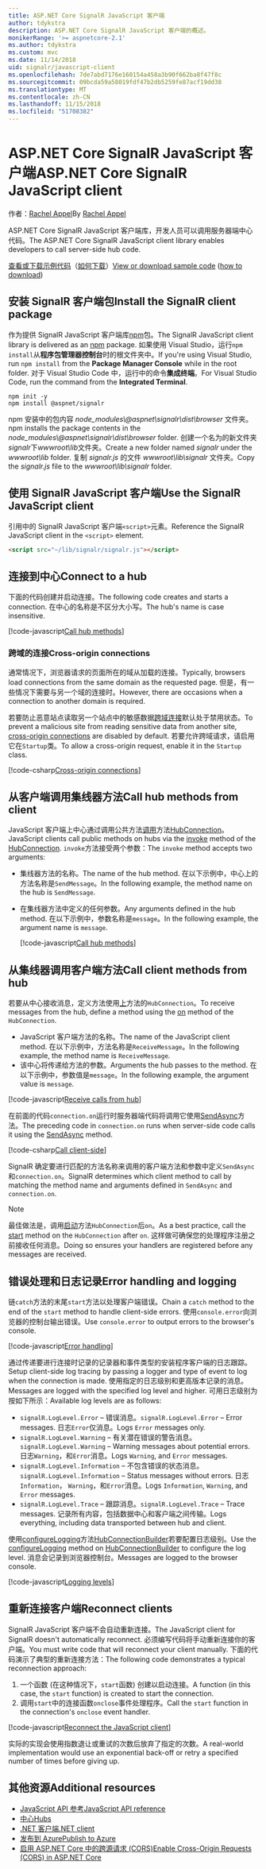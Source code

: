 ```yaml
---
title: ASP.NET Core SignalR JavaScript 客户端
author: tdykstra
description: ASP.NET Core SignalR JavaScript 客户端的概述。
monikerRange: '>= aspnetcore-2.1'
ms.author: tdykstra
ms.custom: mvc
ms.date: 11/14/2018
uid: signalr/javascript-client
ms.openlocfilehash: 7de7abd7176e160154a458a3b90f662ba8f47f8c
ms.sourcegitcommit: 09bcda59a58019fdf47b2db5259fe87acf19dd38
ms.translationtype: MT
ms.contentlocale: zh-CN
ms.lasthandoff: 11/15/2018
ms.locfileid: "51708382"
---
```

# <a name="aspnet-core-signalr-javascript-client"></a><span data-ttu-id="0e2d8-103">ASP.NET Core SignalR JavaScript 客户端</span><span class="sxs-lookup"><span data-stu-id="0e2d8-103">ASP.NET Core SignalR JavaScript client</span></span>

<span data-ttu-id="0e2d8-104">作者：[Rachel Appel](http://twitter.com/rachelappel)</span><span class="sxs-lookup"><span data-stu-id="0e2d8-104">By [Rachel Appel](http://twitter.com/rachelappel)</span></span>

<span data-ttu-id="0e2d8-105">ASP.NET Core SignalR JavaScript 客户端库，开发人员可以调用服务器端中心代码。</span><span class="sxs-lookup"><span data-stu-id="0e2d8-105">The ASP.NET Core SignalR JavaScript client library enables developers to call server-side hub code.</span></span>

<span data-ttu-id="0e2d8-106">[查看或下载示例代码](https://github.com/aspnet/Docs/tree/live/aspnetcore/signalr/javascript-client/sample)（[如何下载](xref:index#how-to-download-a-sample)）</span><span class="sxs-lookup"><span data-stu-id="0e2d8-106">[View or download sample code](https://github.com/aspnet/Docs/tree/live/aspnetcore/signalr/javascript-client/sample) ([how to download](xref:index#how-to-download-a-sample))</span></span>

## <a name="install-the-signalr-client-package"></a><span data-ttu-id="0e2d8-107">安装 SignalR 客户端包</span><span class="sxs-lookup"><span data-stu-id="0e2d8-107">Install the SignalR client package</span></span>

<span data-ttu-id="0e2d8-108">作为提供 SignalR JavaScript 客户端库[npm](https://www.npmjs.com/)包。</span><span class="sxs-lookup"><span data-stu-id="0e2d8-108">The SignalR JavaScript client library is delivered as an [npm](https://www.npmjs.com/) package.</span></span> <span data-ttu-id="0e2d8-109">如果使用 Visual Studio，运行`npm install`从**程序包管理器控制台**时的根文件夹中。</span><span class="sxs-lookup"><span data-stu-id="0e2d8-109">If you're using Visual Studio, run `npm install` from the **Package Manager Console** while in the root folder.</span></span> <span data-ttu-id="0e2d8-110">对于 Visual Studio Code 中，运行中的命令**集成终端**。</span><span class="sxs-lookup"><span data-stu-id="0e2d8-110">For Visual Studio Code, run the command from the **Integrated Terminal**.</span></span>

  ```console
  npm init -y
  npm install @aspnet/signalr
  ```

<span data-ttu-id="0e2d8-111">npm 安装中的包内容 *node_modules\\@aspnet\signalr\dist\browser* 文件夹。</span><span class="sxs-lookup"><span data-stu-id="0e2d8-111">npm installs the package contents in the *node_modules\\@aspnet\signalr\dist\browser* folder.</span></span> <span data-ttu-id="0e2d8-112">创建一个名为的新文件夹*signalr*下*wwwroot\\lib*文件夹。</span><span class="sxs-lookup"><span data-stu-id="0e2d8-112">Create a new folder named *signalr* under the *wwwroot\\lib* folder.</span></span> <span data-ttu-id="0e2d8-113">复制 *signalr.js* 的文件 *wwwroot\lib\signalr* 文件夹。</span><span class="sxs-lookup"><span data-stu-id="0e2d8-113">Copy the *signalr.js* file to the *wwwroot\lib\signalr* folder.</span></span>

## <a name="use-the-signalr-javascript-client"></a><span data-ttu-id="0e2d8-114">使用 SignalR JavaScript 客户端</span><span class="sxs-lookup"><span data-stu-id="0e2d8-114">Use the SignalR JavaScript client</span></span>

<span data-ttu-id="0e2d8-115">引用中的 SignalR JavaScript 客户端`<script>`元素。</span><span class="sxs-lookup"><span data-stu-id="0e2d8-115">Reference the SignalR JavaScript client in the `<script>` element.</span></span>

```html
<script src="~/lib/signalr/signalr.js"></script>
```

## <a name="connect-to-a-hub"></a><span data-ttu-id="0e2d8-116">连接到中心</span><span class="sxs-lookup"><span data-stu-id="0e2d8-116">Connect to a hub</span></span>

<span data-ttu-id="0e2d8-117">下面的代码创建并启动连接。</span><span class="sxs-lookup"><span data-stu-id="0e2d8-117">The following code creates and starts a connection.</span></span> <span data-ttu-id="0e2d8-118">在中心的名称是不区分大小写。</span><span class="sxs-lookup"><span data-stu-id="0e2d8-118">The hub's name is case insensitive.</span></span>

[!code-javascript[Call hub methods](javascript-client/sample/wwwroot/js/chat.js?range=9-12,28)]

### <a name="cross-origin-connections"></a><span data-ttu-id="0e2d8-119">跨域的连接</span><span class="sxs-lookup"><span data-stu-id="0e2d8-119">Cross-origin connections</span></span>

<span data-ttu-id="0e2d8-120">通常情况下，浏览器请求的页面所在的域从加载的连接。</span><span class="sxs-lookup"><span data-stu-id="0e2d8-120">Typically, browsers load connections from the same domain as the requested page.</span></span> <span data-ttu-id="0e2d8-121">但是，有一些情况下需要与另一个域的连接时。</span><span class="sxs-lookup"><span data-stu-id="0e2d8-121">However, there are occasions when a connection to another domain is required.</span></span>

<span data-ttu-id="0e2d8-122">若要防止恶意站点读取另一个站点中的敏感数据[跨域连接](xref:security/cors)默认处于禁用状态。</span><span class="sxs-lookup"><span data-stu-id="0e2d8-122">To prevent a malicious site from reading sensitive data from another site, [cross-origin connections](xref:security/cors) are disabled by default.</span></span> <span data-ttu-id="0e2d8-123">若要允许跨域请求，请启用它在`Startup`类。</span><span class="sxs-lookup"><span data-stu-id="0e2d8-123">To allow a cross-origin request, enable it in the `Startup` class.</span></span>

[!code-csharp[Cross-origin connections](javascript-client/sample/Startup.cs?highlight=29-35,56)]

## <a name="call-hub-methods-from-client"></a><span data-ttu-id="0e2d8-124">从客户端调用集线器方法</span><span class="sxs-lookup"><span data-stu-id="0e2d8-124">Call hub methods from client</span></span>

<span data-ttu-id="0e2d8-125">JavaScript 客户端上中心通过调用公共方法[调用](/javascript/api/%40aspnet/signalr/hubconnection#invoke)方法[HubConnection](/javascript/api/%40aspnet/signalr/hubconnection)。</span><span class="sxs-lookup"><span data-stu-id="0e2d8-125">JavaScript clients call public methods on hubs via the [invoke](/javascript/api/%40aspnet/signalr/hubconnection#invoke) method of the [HubConnection](/javascript/api/%40aspnet/signalr/hubconnection).</span></span> <span data-ttu-id="0e2d8-126">`invoke`方法接受两个参数：</span><span class="sxs-lookup"><span data-stu-id="0e2d8-126">The `invoke` method accepts two arguments:</span></span>

* <span data-ttu-id="0e2d8-127">集线器方法的名称。</span><span class="sxs-lookup"><span data-stu-id="0e2d8-127">The name of the hub method.</span></span> <span data-ttu-id="0e2d8-128">在以下示例中，中心上的方法名称是`SendMessage`。</span><span class="sxs-lookup"><span data-stu-id="0e2d8-128">In the following example, the method name on the hub is `SendMessage`.</span></span>
* <span data-ttu-id="0e2d8-129">在集线器方法中定义的任何参数。</span><span class="sxs-lookup"><span data-stu-id="0e2d8-129">Any arguments defined in the hub method.</span></span> <span data-ttu-id="0e2d8-130">在以下示例中，参数名称是`message`。</span><span class="sxs-lookup"><span data-stu-id="0e2d8-130">In the following example, the argument name is `message`.</span></span>

  [!code-javascript[Call hub methods](javascript-client/sample/wwwroot/js/chat.js?range=24)]

## <a name="call-client-methods-from-hub"></a><span data-ttu-id="0e2d8-131">从集线器调用客户端方法</span><span class="sxs-lookup"><span data-stu-id="0e2d8-131">Call client methods from hub</span></span>

<span data-ttu-id="0e2d8-132">若要从中心接收消息，定义方法使用[上](/javascript/api/%40aspnet/signalr/hubconnection#on)方法的`HubConnection`。</span><span class="sxs-lookup"><span data-stu-id="0e2d8-132">To receive messages from the hub, define a method using the [on](/javascript/api/%40aspnet/signalr/hubconnection#on) method of the `HubConnection`.</span></span>

* <span data-ttu-id="0e2d8-133">JavaScript 客户端方法的名称。</span><span class="sxs-lookup"><span data-stu-id="0e2d8-133">The name of the JavaScript client method.</span></span> <span data-ttu-id="0e2d8-134">在以下示例中，方法名称是`ReceiveMessage`。</span><span class="sxs-lookup"><span data-stu-id="0e2d8-134">In the following example, the method name is `ReceiveMessage`.</span></span>
* <span data-ttu-id="0e2d8-135">该中心将传递给方法的参数。</span><span class="sxs-lookup"><span data-stu-id="0e2d8-135">Arguments the hub passes to the method.</span></span> <span data-ttu-id="0e2d8-136">在以下示例中，参数值是`message`。</span><span class="sxs-lookup"><span data-stu-id="0e2d8-136">In the following example, the argument value is `message`.</span></span>

[!code-javascript[Receive calls from hub](javascript-client/sample/wwwroot/js/chat.js?range=14-19)]

<span data-ttu-id="0e2d8-137">在前面的代码`connection.on`运行时服务器端代码将调用它使用[SendAsync](/dotnet/api/microsoft.aspnetcore.signalr.clientproxyextensions.sendasync)方法。</span><span class="sxs-lookup"><span data-stu-id="0e2d8-137">The preceding code in `connection.on` runs when server-side code calls it using the [SendAsync](/dotnet/api/microsoft.aspnetcore.signalr.clientproxyextensions.sendasync) method.</span></span>

[!code-csharp[Call client-side](javascript-client/sample/hubs/chathub.cs?range=8-11)]

<span data-ttu-id="0e2d8-138">SignalR 确定要进行匹配的方法名称来调用的客户端方法和参数中定义`SendAsync`和`connection.on`。</span><span class="sxs-lookup"><span data-stu-id="0e2d8-138">SignalR determines which client method to call by matching the method name and arguments defined in `SendAsync` and `connection.on`.</span></span>

> [!NOTE]
> <span data-ttu-id="0e2d8-139">最佳做法是，调用[启动](/javascript/api/%40aspnet/signalr/hubconnection#start)方法`HubConnection`后`on`。</span><span class="sxs-lookup"><span data-stu-id="0e2d8-139">As a best practice, call the [start](/javascript/api/%40aspnet/signalr/hubconnection#start) method on the `HubConnection` after `on`.</span></span> <span data-ttu-id="0e2d8-140">这样做可确保您的处理程序注册之前接收任何消息。</span><span class="sxs-lookup"><span data-stu-id="0e2d8-140">Doing so ensures your handlers are registered before any messages are received.</span></span>

## <a name="error-handling-and-logging"></a><span data-ttu-id="0e2d8-141">错误处理和日志记录</span><span class="sxs-lookup"><span data-stu-id="0e2d8-141">Error handling and logging</span></span>

<span data-ttu-id="0e2d8-142">链`catch`方法的末尾`start`方法以处理客户端错误。</span><span class="sxs-lookup"><span data-stu-id="0e2d8-142">Chain a `catch` method to the end of the `start` method to handle client-side errors.</span></span> <span data-ttu-id="0e2d8-143">使用`console.error`向浏览器的控制台输出错误。</span><span class="sxs-lookup"><span data-stu-id="0e2d8-143">Use `console.error` to output errors to the browser's console.</span></span>

[!code-javascript[Error handling](javascript-client/sample/wwwroot/js/chat.js?range=28)]

<span data-ttu-id="0e2d8-144">通过传递要进行连接时记录的记录器和事件类型的安装程序客户端的日志跟踪。</span><span class="sxs-lookup"><span data-stu-id="0e2d8-144">Setup client-side log tracing by passing a logger and type of event to log when the connection is made.</span></span> <span data-ttu-id="0e2d8-145">使用指定的日志级别和更高版本记录的消息。</span><span class="sxs-lookup"><span data-stu-id="0e2d8-145">Messages are logged with the specified log level and higher.</span></span> <span data-ttu-id="0e2d8-146">可用日志级别为按如下所示：</span><span class="sxs-lookup"><span data-stu-id="0e2d8-146">Available log levels are as follows:</span></span>

* <span data-ttu-id="0e2d8-147">`signalR.LogLevel.Error` &ndash; 错误消息。</span><span class="sxs-lookup"><span data-stu-id="0e2d8-147">`signalR.LogLevel.Error` &ndash; Error messages.</span></span> <span data-ttu-id="0e2d8-148">日志`Error`仅消息。</span><span class="sxs-lookup"><span data-stu-id="0e2d8-148">Logs `Error` messages only.</span></span>
* <span data-ttu-id="0e2d8-149">`signalR.LogLevel.Warning` &ndash; 有关潜在错误的警告消息。</span><span class="sxs-lookup"><span data-stu-id="0e2d8-149">`signalR.LogLevel.Warning` &ndash; Warning messages about potential errors.</span></span> <span data-ttu-id="0e2d8-150">日志`Warning`，和`Error`消息。</span><span class="sxs-lookup"><span data-stu-id="0e2d8-150">Logs `Warning`, and `Error` messages.</span></span>
* <span data-ttu-id="0e2d8-151">`signalR.LogLevel.Information` &ndash; 不包含错误的状态消息。</span><span class="sxs-lookup"><span data-stu-id="0e2d8-151">`signalR.LogLevel.Information` &ndash; Status messages without errors.</span></span> <span data-ttu-id="0e2d8-152">日志`Information`， `Warning`，和`Error`消息。</span><span class="sxs-lookup"><span data-stu-id="0e2d8-152">Logs `Information`, `Warning`, and `Error` messages.</span></span>
* <span data-ttu-id="0e2d8-153">`signalR.LogLevel.Trace` &ndash; 跟踪消息。</span><span class="sxs-lookup"><span data-stu-id="0e2d8-153">`signalR.LogLevel.Trace` &ndash; Trace messages.</span></span> <span data-ttu-id="0e2d8-154">记录所有内容，包括数据中心和客户端之间传输。</span><span class="sxs-lookup"><span data-stu-id="0e2d8-154">Logs everything, including data transported between hub and client.</span></span>

<span data-ttu-id="0e2d8-155">使用[configureLogging](/javascript/api/%40aspnet/signalr/hubconnectionbuilder#configurelogging)方法[HubConnectionBuilder](/javascript/api/%40aspnet/signalr/hubconnectionbuilder)若要配置日志级别。</span><span class="sxs-lookup"><span data-stu-id="0e2d8-155">Use the [configureLogging](/javascript/api/%40aspnet/signalr/hubconnectionbuilder#configurelogging) method on [HubConnectionBuilder](/javascript/api/%40aspnet/signalr/hubconnectionbuilder) to configure the log level.</span></span> <span data-ttu-id="0e2d8-156">消息会记录到浏览器控制台。</span><span class="sxs-lookup"><span data-stu-id="0e2d8-156">Messages are logged to the browser console.</span></span>

[!code-javascript[Logging levels](javascript-client/sample/wwwroot/js/chat.js?range=9-12)]

## <a name="reconnect-clients"></a><span data-ttu-id="0e2d8-157">重新连接客户端</span><span class="sxs-lookup"><span data-stu-id="0e2d8-157">Reconnect clients</span></span>

<span data-ttu-id="0e2d8-158">SignalR JavaScript 客户端不会自动重新连接。</span><span class="sxs-lookup"><span data-stu-id="0e2d8-158">The JavaScript client for SignalR doesn't automatically reconnect.</span></span> <span data-ttu-id="0e2d8-159">必须编写代码将手动重新连接你的客户端。</span><span class="sxs-lookup"><span data-stu-id="0e2d8-159">You must write code that will reconnect your client manually.</span></span> <span data-ttu-id="0e2d8-160">下面的代码演示了典型的重新连接方法：</span><span class="sxs-lookup"><span data-stu-id="0e2d8-160">The following code demonstrates a typical reconnection approach:</span></span>

1. <span data-ttu-id="0e2d8-161">一个函数 (在这种情况下，`start`函数) 创建以启动连接。</span><span class="sxs-lookup"><span data-stu-id="0e2d8-161">A function (in this case, the `start` function) is created to start the connection.</span></span>
1. <span data-ttu-id="0e2d8-162">调用`start`中的连接函数`onclose`事件处理程序。</span><span class="sxs-lookup"><span data-stu-id="0e2d8-162">Call the `start` function in the connection's `onclose` event handler.</span></span>

[!code-javascript[Reconnect the JavaScript client](javascript-client/sample/wwwroot/js/chat.js?range=30-42)]

<span data-ttu-id="0e2d8-163">实际的实现会使用指数退让或重试的次数后放弃了指定的次数。</span><span class="sxs-lookup"><span data-stu-id="0e2d8-163">A real-world implementation would use an exponential back-off or retry a specified number of times before giving up.</span></span> 

## <a name="additional-resources"></a><span data-ttu-id="0e2d8-164">其他资源</span><span class="sxs-lookup"><span data-stu-id="0e2d8-164">Additional resources</span></span>

* [<span data-ttu-id="0e2d8-165">JavaScript API 参考</span><span class="sxs-lookup"><span data-stu-id="0e2d8-165">JavaScript API reference</span></span>](/javascript/api/?view=signalr-js-latest)
* [<span data-ttu-id="0e2d8-166">中心</span><span class="sxs-lookup"><span data-stu-id="0e2d8-166">Hubs</span></span>](xref:signalr/hubs)
* [<span data-ttu-id="0e2d8-167">.NET 客户端</span><span class="sxs-lookup"><span data-stu-id="0e2d8-167">.NET client</span></span>](xref:signalr/dotnet-client)
* [<span data-ttu-id="0e2d8-168">发布到 Azure</span><span class="sxs-lookup"><span data-stu-id="0e2d8-168">Publish to Azure</span></span>](xref:signalr/publish-to-azure-web-app)
* [<span data-ttu-id="0e2d8-169">启用 ASP.NET Core 中的跨源请求 (CORS)</span><span class="sxs-lookup"><span data-stu-id="0e2d8-169">Enable Cross-Origin Requests (CORS) in ASP.NET Core</span></span>](xref:security/cors)

